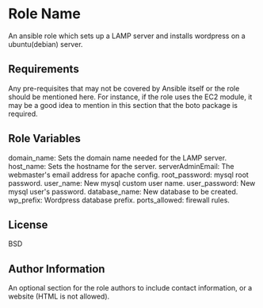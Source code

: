 Role Name
=========

An ansible role which sets up a LAMP server and installs wordpress on a ubuntu(debian) server.

Requirements
------------

Any pre-requisites that may not be covered by Ansible itself or the role should be mentioned here. For instance, if the role uses the EC2 module, it may be a good idea to mention in this section that the boto package is required.

Role Variables
--------------

domain_name: Sets the domain name needed for the LAMP server.
host_name: Sets the hostname for the server.
serverAdminEmail: The webmaster's email address for apache config.
root_password: mysql root password.
user_name: New mysql custom user name.
user_password: New mysql user's password.
database_name: New database to be created.
wp_prefix: Wordpress database prefix.
ports_allowed: firewall rules.

License
-------

BSD

Author Information
------------------

An optional section for the role authors to include contact information, or a website (HTML is not allowed).
